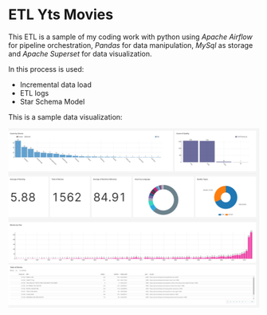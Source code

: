 # ETL Yts Movies

This ETL is a sample of my coding work with python using *Apache Airflow* for pipeline orchestration, *Pandas* for data manipulation, *MySql* as storage and *Apache Superset* for data visualization.

In this process is used:
- Incremental data load
- ETL logs
- Star Schema Model

This is a sample data visualization:

![](Docs/Screenshot/superset-dashboard.jpg)